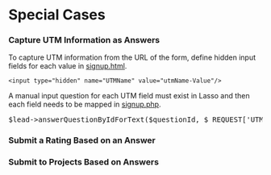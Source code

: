 <h1>Special Cases</h1>

<h3><a name="answer-utm">Capture UTM Information as Answers</a></h3>
<p>To capture UTM information from the URL of the form, define hidden input fields for each value in <a href="https://github.com/eci-lasso/special-cases/blob/main/utm-answers/signup.html">signup.html</a>.</p>
<code>&lt;input type="hidden" name="UTMName" value="utmName-Value"/&gt;</code>
<p>A manual input question for each UTM field must exist in Lasso and then each field needs to be mapped in <a href="https://github.com/eci-lasso/special-cases/blob/main/utm-answers/signup.php">signup.php</a>.</p>
<pre>$lead->answerQuestionByIdForText($questionId, $_REQUEST['UTMName'])</pre>

<h3><a name="answer-rating">Submit a Rating Based on an Answer</a></h3>
<p></p>

<h3><a name="answer-project">Submit to Projects Based on Answers</a></h3>
<p></p>
